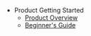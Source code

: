 <!-- _sidebar.md -->

* Product Getting Started
  * [Product Overview](/en-us/product_getting_started/overview.md)
  * [Beginner's Guide](/en-us/product_getting_started/beginner_getting_started.md)
